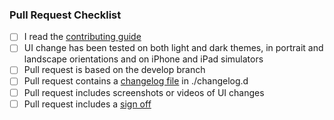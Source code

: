 ### Pull Request Checklist

* [ ] I read the [contributing guide](https://github.com/vector-im/element-ios/blob/develop/CONTRIBUTING.md)
* [ ] UI change has been tested on both light and dark themes, in portrait and landscape orientations and on iPhone and iPad simulators
* [ ] Pull request is based on the develop branch
* [ ] Pull request contains a [changelog file](https://github.com/matrix-org/matrix-ios-sdk/blob/develop/CONTRIBUTING.md#changelog) in ./changelog.d
* [ ] Pull request includes screenshots or videos of UI changes
* [ ] Pull request includes a [sign off](https://github.com/matrix-org/matrix-ios-sdk/blob/develop/CONTRIBUTING.md#sign-off)

